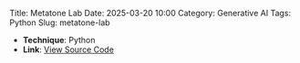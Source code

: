 Title: Metatone Lab
Date: 2025-03-20 10:00
Category: Generative AI
Tags: Python
Slug: metatone-lab



- **Technique**: Python  
- **Link**: [View Source Code](https://github.com/littlexx15/AI-4-Media-Project-XiaoxinXiang.git)
